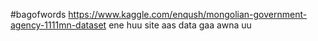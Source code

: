 #bagofwords
   https://www.kaggle.com/enqush/mongolian-government-agency-1111mn-dataset 
   ene huu site aas data gaa awna uu 
